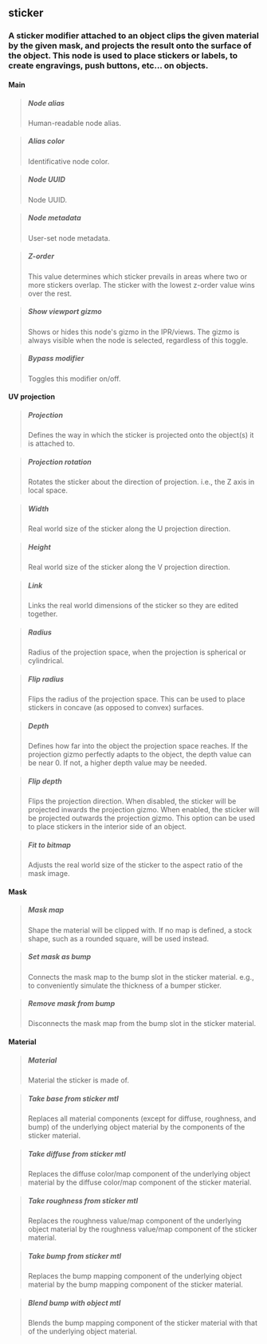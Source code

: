 ## **sticker**

### A sticker modifier attached to an object clips the given material by the given mask, and projects the result onto the surface of the object. This node is used to place stickers or labels, to create engravings, push buttons, etc... on objects.
#### Main

> ##### Node alias
> Human-readable node alias. 

> ##### Alias color
> Identificative node color. 

> ##### Node UUID
> Node UUID. 

> ##### Node metadata
> User-set node metadata. 

> ##### Z-order
> This value determines which sticker prevails in areas where two or more stickers overlap. The sticker with the lowest z-order value wins over the rest. 

> ##### Show viewport gizmo
> Shows or hides this node's gizmo in the IPR/views. The gizmo is always visible when the node is selected, regardless of this toggle. 

> ##### Bypass modifier
> Toggles this modifier on/off. 

#### UV projection

> ##### Projection
> Defines the way in which the sticker is projected onto the object(s) it is attached to. 

> ##### Projection rotation
> Rotates the sticker about the direction of projection. i.e., the Z axis in local space. 

> ##### Width
> Real world size of the sticker along the U projection direction. 

> ##### Height
> Real world size of the sticker along the V projection direction. 

> ##### Link
> Links the real world dimensions of the sticker so they are edited together. 

> ##### Radius
> Radius of the projection space, when the projection is spherical or cylindrical. 

> ##### Flip radius
> Flips the radius of the projection space. This can be used to place stickers in concave (as opposed to convex) surfaces. 

> ##### Depth
> Defines how far into the object the projection space reaches. If the projection gizmo perfectly adapts to the object, the depth value can be near 0. If not, a higher depth value may be needed. 

> ##### Flip depth
> Flips the projection direction. When disabled, the sticker will be projected inwards the projection gizmo. When enabled, the sticker will be projected outwards the projection gizmo. This option can be used to place stickers in the interior side of an object. 

> ##### Fit to bitmap
> Adjusts the real world size of the sticker to the aspect ratio of the mask image. 

#### Mask

> ##### Mask map
> Shape the material will be clipped with. If no map is defined, a stock shape, such as a rounded square, will be used instead. 

> ##### Set mask as bump
> Connects the mask map to the bump slot in the sticker material. e.g., to conveniently simulate the thickness of a bumper sticker. 

> ##### Remove mask from bump
> Disconnects the mask map from the bump slot in the sticker material. 

#### Material

> ##### Material
> Material the sticker is made of. 

> ##### Take base from sticker mtl
> Replaces all material components (except for diffuse, roughness, and bump) of the underlying object material by the components of the sticker material. 

> ##### Take diffuse from sticker mtl
> Replaces the diffuse color/map component of the underlying object material by the diffuse color/map component of the sticker material. 

> ##### Take roughness from sticker mtl
> Replaces the roughness value/map component of the underlying object material by the roughness value/map component of the sticker material. 

> ##### Take bump from sticker mtl
> Replaces the bump mapping component of the underlying object material by the bump mapping component of the sticker material. 

> ##### Blend bump with object mtl
> Blends the bump mapping component of the sticker material with that of the underlying object material. 

